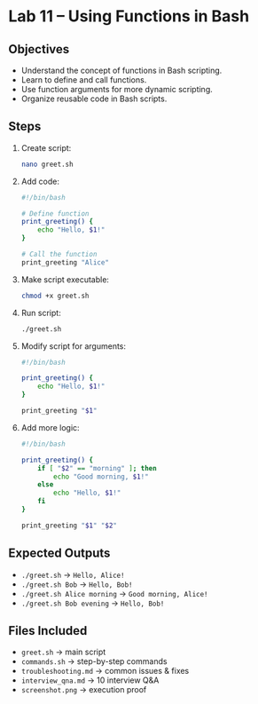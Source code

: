 # Lab 11 – Using Functions in Bash

## Objectives
- Understand the concept of functions in Bash scripting.
- Learn to define and call functions.
- Use function arguments for more dynamic scripting.
- Organize reusable code in Bash scripts.

## Steps
1. Create script:
   ```bash
   nano greet.sh
   ```

2. Add code:
   ```bash
   #!/bin/bash

   # Define function
   print_greeting() {
       echo "Hello, $1!"
   }

   # Call the function
   print_greeting "Alice"
   ```

3. Make script executable:
   ```bash
   chmod +x greet.sh
   ```

4. Run script:
   ```bash
   ./greet.sh
   ```

5. Modify script for arguments:
   ```bash
   #!/bin/bash

   print_greeting() {
       echo "Hello, $1!"
   }

   print_greeting "$1"
   ```

6. Add more logic:
   ```bash
   #!/bin/bash

   print_greeting() {
       if [ "$2" == "morning" ]; then
           echo "Good morning, $1!"
       else
           echo "Hello, $1!"
       fi
   }

   print_greeting "$1" "$2"
   ```

## Expected Outputs
- `./greet.sh` → `Hello, Alice!`
- `./greet.sh Bob` → `Hello, Bob!`
- `./greet.sh Alice morning` → `Good morning, Alice!`
- `./greet.sh Bob evening` → `Hello, Bob!`

## Files Included
- `greet.sh` → main script
- `commands.sh` → step-by-step commands
- `troubleshooting.md` → common issues & fixes
- `interview_qna.md` → 10 interview Q&A
- `screenshot.png` → execution proof
